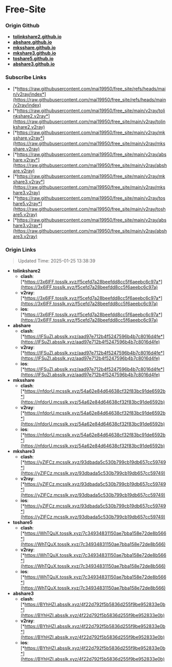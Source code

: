 # Free-Site

### Origin Github

- [**tolinkshare2.github.io**](https://github.com/tolinkshare2/tolinkshare2.github.io)
- [**abshare.github.io**](https://github.com/abshare/abshare.github.io)
- [**mksshare.github.io**](https://github.com/mksshare/mksshare.github.io)
- [**mkshare3.github.io**](https://github.com/mkshare3/mkshare3.github.io)
- [**toshare5.github.io**](https://github.com/toshare5/toshare5.github.io)
- [**abshare3.github.io**](https://github.com/abshare3/abshare3.github.io)

### Subscribe Links

- [*https://raw.githubusercontent.com/mai19950/free_site/refs/heads/main/v2ray/index*](https://raw.githubusercontent.com/mai19950/free_site/refs/heads/main/v2ray/index)
- [*https://raw.githubusercontent.com/mai19950/free_site/main/v2ray/tolinkshare2.v2ray*](https://raw.githubusercontent.com/mai19950/free_site/main/v2ray/tolinkshare2.v2ray)
- [*https://raw.githubusercontent.com/mai19950/free_site/main/v2ray/mksshare.v2ray*](https://raw.githubusercontent.com/mai19950/free_site/main/v2ray/mksshare.v2ray)
- [*https://raw.githubusercontent.com/mai19950/free_site/main/v2ray/abshare.v2ray*](https://raw.githubusercontent.com/mai19950/free_site/main/v2ray/abshare.v2ray)
- [*https://raw.githubusercontent.com/mai19950/free_site/main/v2ray/mkshare3.v2ray*](https://raw.githubusercontent.com/mai19950/free_site/main/v2ray/mkshare3.v2ray)
- [*https://raw.githubusercontent.com/mai19950/free_site/main/v2ray/toshare5.v2ray*](https://raw.githubusercontent.com/mai19950/free_site/main/v2ray/toshare5.v2ray)
- [*https://raw.githubusercontent.com/mai19950/free_site/main/v2ray/abshare3.v2ray*](https://raw.githubusercontent.com/mai19950/free_site/main/v2ray/abshare3.v2ray)

### Origin Links

> Updated Time: 2025-01-25 13:38:39

- **tolinkshare2**
  - **clash**: [*https://3x6lFF.tosslk.xyz/f5cefd7a28beefdd8cc5f6aeebc6c97a*](https://3x6lFF.tosslk.xyz/f5cefd7a28beefdd8cc5f6aeebc6c97a)
  - **v2ray**: [*https://3x6lFF.tosslk.xyz/f5cefd7a28beefdd8cc5f6aeebc6c97a*](https://3x6lFF.tosslk.xyz/f5cefd7a28beefdd8cc5f6aeebc6c97a)
  - **ios**: [*https://3x6lFF.tosslk.xyz/f5cefd7a28beefdd8cc5f6aeebc6c97a*](https://3x6lFF.tosslk.xyz/f5cefd7a28beefdd8cc5f6aeebc6c97a)
- **abshare**
  - **clash**: [*https://lFSuZI.absslk.xyz/aad97e712b4f5247596b4b7c8016d4fe*](https://lFSuZI.absslk.xyz/aad97e712b4f5247596b4b7c8016d4fe)
  - **v2ray**: [*https://lFSuZI.absslk.xyz/aad97e712b4f5247596b4b7c8016d4fe*](https://lFSuZI.absslk.xyz/aad97e712b4f5247596b4b7c8016d4fe)
  - **ios**: [*https://lFSuZI.absslk.xyz/aad97e712b4f5247596b4b7c8016d4fe*](https://lFSuZI.absslk.xyz/aad97e712b4f5247596b4b7c8016d4fe)
- **mksshare**
  - **clash**: [*https://nfdorU.mcsslk.xyz/54a62e84d64638cf32f83bc91de6592b*](https://nfdorU.mcsslk.xyz/54a62e84d64638cf32f83bc91de6592b)
  - **v2ray**: [*https://nfdorU.mcsslk.xyz/54a62e84d64638cf32f83bc91de6592b*](https://nfdorU.mcsslk.xyz/54a62e84d64638cf32f83bc91de6592b)
  - **ios**: [*https://nfdorU.mcsslk.xyz/54a62e84d64638cf32f83bc91de6592b*](https://nfdorU.mcsslk.xyz/54a62e84d64638cf32f83bc91de6592b)
- **mkshare3**
  - **clash**: [*https://yZlFCz.mcsslk.xyz/93dbada5c530b799cb19db657cc59749*](https://yZlFCz.mcsslk.xyz/93dbada5c530b799cb19db657cc59749)
  - **v2ray**: [*https://yZlFCz.mcsslk.xyz/93dbada5c530b799cb19db657cc59749*](https://yZlFCz.mcsslk.xyz/93dbada5c530b799cb19db657cc59749)
  - **ios**: [*https://yZlFCz.mcsslk.xyz/93dbada5c530b799cb19db657cc59749*](https://yZlFCz.mcsslk.xyz/93dbada5c530b799cb19db657cc59749)
- **toshare5**
  - **clash**: [*https://WhTQuX.tosslk.xyz/7c34934831150ae7bba158e72de8b566*](https://WhTQuX.tosslk.xyz/7c34934831150ae7bba158e72de8b566)
  - **v2ray**: [*https://WhTQuX.tosslk.xyz/7c34934831150ae7bba158e72de8b566*](https://WhTQuX.tosslk.xyz/7c34934831150ae7bba158e72de8b566)
  - **ios**: [*https://WhTQuX.tosslk.xyz/7c34934831150ae7bba158e72de8b566*](https://WhTQuX.tosslk.xyz/7c34934831150ae7bba158e72de8b566)
- **abshare3**
  - **clash**: [*https://BYhHZI.absslk.xyz/4f22d792f5b5836d255f9be952833e0b*](https://BYhHZI.absslk.xyz/4f22d792f5b5836d255f9be952833e0b)
  - **v2ray**: [*https://BYhHZI.absslk.xyz/4f22d792f5b5836d255f9be952833e0b*](https://BYhHZI.absslk.xyz/4f22d792f5b5836d255f9be952833e0b)
  - **ios**: [*https://BYhHZI.absslk.xyz/4f22d792f5b5836d255f9be952833e0b*](https://BYhHZI.absslk.xyz/4f22d792f5b5836d255f9be952833e0b)
